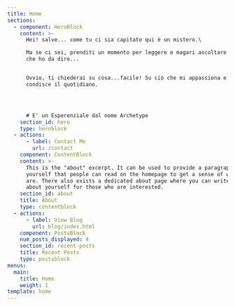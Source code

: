 ```yaml
---
title: Home
sections:
  - component: HeroBlock
    content: >-
      Hei! salve... come tu ci sia capitato qui è un mistero.\

      Ma se ci sei, prenditi un momento per leggere e magari ascoltare quello
      che ho da dire...


      Ovvio, ti chiederai su cosa...facile! Su ciò che mi appassiona e mi
      condisce il quotidiano.




      # E' un Esperenziale dal nome Archetype
    section_id: hero
    type: heroblock
  - actions:
      - label: Contact Me
        url: /contact
    component: ContentBlock
    content: >-
      This is the "about" excerpt. It can be used to provide a paragraph about
      yourself that people can read on the homepage to get a sense of who you
      are. There also exists a dedicated about page where you can write more
      about yourself for those who are interested.
    section_id: about
    title: About
    type: contentblock
  - actions:
      - label: View Blog
        url: blog/index.html
    component: PostsBlock
    num_posts_displayed: 4
    section_id: recent-posts
    title: Recent Posts
    type: postsblock
menus:
  main:
    title: Home
    weight: 1
template: home
---
```


